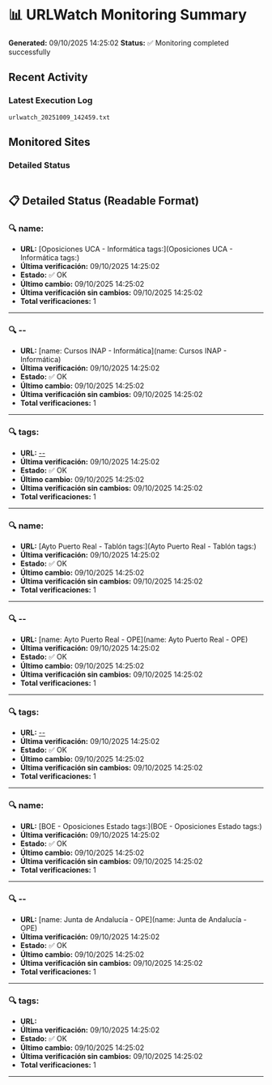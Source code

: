 # 📊 URLWatch Monitoring Summary

**Generated:** 09/10/2025 14:25:02
**Status:** ✅ Monitoring completed successfully

## Recent Activity

### Latest Execution Log
`urlwatch_20251009_142459.txt`

## Monitored Sites

### Detailed Status
```
```

## 📋 Detailed Status (Readable Format)

### 🔍 name:

- **URL:** [Oposiciones UCA - Informática	tags:](Oposiciones UCA - Informática	tags:)
- **Última verificación:** 09/10/2025 14:25:02
- **Estado:** ✅ OK
- **Último cambio:** 09/10/2025 14:25:02
- **Última verificación sin cambios:** 09/10/2025 14:25:02
- **Total verificaciones:** 1

---

### 🔍 --

- **URL:** [name: Cursos INAP - Informática](name: Cursos INAP - Informática)
- **Última verificación:** 09/10/2025 14:25:02
- **Estado:** ✅ OK
- **Último cambio:** 09/10/2025 14:25:02
- **Última verificación sin cambios:** 09/10/2025 14:25:02
- **Total verificaciones:** 1

---

### 🔍 tags:

- **URL:** [--](--)
- **Última verificación:** 09/10/2025 14:25:02
- **Estado:** ✅ OK
- **Último cambio:** 09/10/2025 14:25:02
- **Última verificación sin cambios:** 09/10/2025 14:25:02
- **Total verificaciones:** 1

---

### 🔍 name:

- **URL:** [Ayto Puerto Real - Tablón	tags:](Ayto Puerto Real - Tablón	tags:)
- **Última verificación:** 09/10/2025 14:25:02
- **Estado:** ✅ OK
- **Último cambio:** 09/10/2025 14:25:02
- **Última verificación sin cambios:** 09/10/2025 14:25:02
- **Total verificaciones:** 1

---

### 🔍 --

- **URL:** [name: Ayto Puerto Real - OPE](name: Ayto Puerto Real - OPE)
- **Última verificación:** 09/10/2025 14:25:02
- **Estado:** ✅ OK
- **Último cambio:** 09/10/2025 14:25:02
- **Última verificación sin cambios:** 09/10/2025 14:25:02
- **Total verificaciones:** 1

---

### 🔍 tags:

- **URL:** [--](--)
- **Última verificación:** 09/10/2025 14:25:02
- **Estado:** ✅ OK
- **Último cambio:** 09/10/2025 14:25:02
- **Última verificación sin cambios:** 09/10/2025 14:25:02
- **Total verificaciones:** 1

---

### 🔍 name:

- **URL:** [BOE - Oposiciones Estado	tags:](BOE - Oposiciones Estado	tags:)
- **Última verificación:** 09/10/2025 14:25:02
- **Estado:** ✅ OK
- **Último cambio:** 09/10/2025 14:25:02
- **Última verificación sin cambios:** 09/10/2025 14:25:02
- **Total verificaciones:** 1

---

### 🔍 --

- **URL:** [name: Junta de Andalucía - OPE](name: Junta de Andalucía - OPE)
- **Última verificación:** 09/10/2025 14:25:02
- **Estado:** ✅ OK
- **Último cambio:** 09/10/2025 14:25:02
- **Última verificación sin cambios:** 09/10/2025 14:25:02
- **Total verificaciones:** 1

---

### 🔍 tags:

- **URL:** []()
- **Última verificación:** 09/10/2025 14:25:02
- **Estado:** ✅ OK
- **Último cambio:** 09/10/2025 14:25:02
- **Última verificación sin cambios:** 09/10/2025 14:25:02
- **Total verificaciones:** 1

---

